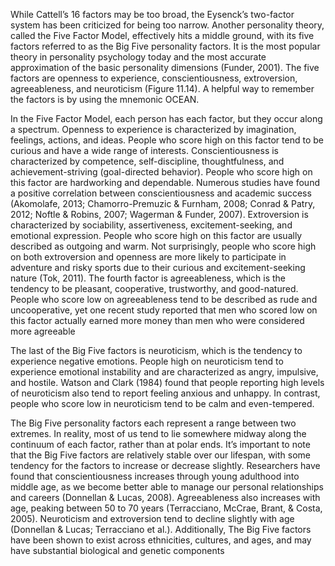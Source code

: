 While Cattell’s 16 factors may be too broad, the Eysenck’s two-factor system has been criticized for
being too narrow. Another personality theory, called the Five Factor Model, effectively hits a middle
ground, with its five factors referred to as the Big Five personality factors. It is the most popular theory
in personality psychology today and the most accurate approximation of the basic personality dimensions
(Funder, 2001). The five factors are openness to experience, conscientiousness, extroversion, agreeableness,
and neuroticism (Figure 11.14). A helpful way to remember the factors is by using the mnemonic OCEAN.

In the Five Factor Model, each person has each factor, but they occur along a spectrum. Openness to
experience is characterized by imagination, feelings, actions, and ideas. People who score high on this
factor tend to be curious and have a wide range of interests. Conscientiousness is characterized by
competence, self-discipline, thoughtfulness, and achievement-striving (goal-directed behavior). People
who score high on this factor are hardworking and dependable. Numerous studies have found a positive
correlation between conscientiousness and academic success (Akomolafe, 2013; Chamorro-Premuzic &
Furnham, 2008; Conrad & Patry, 2012; Noftle & Robins, 2007; Wagerman & Funder, 2007). Extroversion
is characterized by sociability, assertiveness, excitement-seeking, and emotional expression. People who
score high on this factor are usually described as outgoing and warm. Not surprisingly, people who
score high on both extroversion and openness are more likely to participate in adventure and risky sports
due to their curious and excitement-seeking nature (Tok, 2011). The fourth factor is agreeableness, which
is the tendency to be pleasant, cooperative, trustworthy, and good-natured. People who score low on
agreeableness tend to be described as rude and uncooperative, yet one recent study reported that men
who scored low on this factor actually earned more money than men who were considered more agreeable

The last of the Big Five factors is neuroticism, which is the tendency to
experience negative emotions. People high on neuroticism tend to experience emotional instability and are
characterized as angry, impulsive, and hostile. Watson and Clark (1984) found that people reporting high
levels of neuroticism also tend to report feeling anxious and unhappy. In contrast, people who score low
in neuroticism tend to be calm and even-tempered.

The Big Five personality factors each represent a range between two extremes. In reality, most of us tend
to lie somewhere midway along the continuum of each factor, rather than at polar ends. It’s important
to note that the Big Five factors are relatively stable over our lifespan, with some tendency for the
factors to increase or decrease slightly. Researchers have found that conscientiousness increases through
young adulthood into middle age, as we become better able to manage our personal relationships and
careers (Donnellan & Lucas, 2008). Agreeableness also increases with age, peaking between 50 to 70 years
(Terracciano, McCrae, Brant, & Costa, 2005). Neuroticism and extroversion tend to decline slightly with
age (Donnellan & Lucas; Terracciano et al.). Additionally, The Big Five factors have been shown to exist
across ethnicities, cultures, and ages, and may have substantial biological and genetic components


